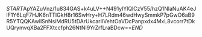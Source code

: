 $START$ApYAZuVnz/1u834GAS+k4uLV++N491ylYlQlCzV55/hzQ1NlaNuAK4eJlF1Y6LqF7HJK6nTTIGkH8r16SwHry+H7LRdm46wdHwySmmkP7pGwO6aB9R5YTQQKAwIlSnNsiMdRU5tDArUkcarIlVehtOaVDcPanpxdx4MxL8vcorr7tDkUQrymvqXBa2FFXtccfph26NtNI9YrZrfLraBDcw==$END$